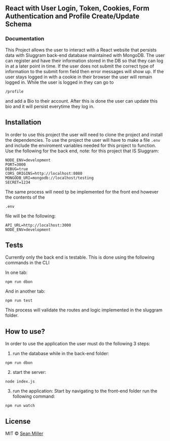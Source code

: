 ## React with User Login, Token, Cookies, Form Authentication and Profile Create/Update Schema

### Documentation

This Project allows the user to interact with a React website that persists data with Sluggram back-end database maintained with MongoDB. The user can register and have their information stored in the DB so that they can log in at a later point in time. If the user does not submit the correct type of information to the submit form field then error messages will show up. If the user stays logged in with a cookie in their browser the user will remain logged in.
While the user is logged in they can go to 
```
/profile
```
and add a Bio to their account. After this is done the user can update this bio and it will persist everytime they log in.


## Installation
In order to use this project the user will need to clone the project and install the dependencies. 
To use the project the user will have to make a file ```.env``` and include the enviroment variables needed for this project to function. Use the following for the back end, note: for this project that IS Sluggram:

```
NODE_ENV=development
PORT=3000 
DEBUG=true
CORS_ORIGINS=http://localhost:8080 
MONGODB_URI=mongodb://localhost/testing
SECRET=1234
```

The same process will need tp be implemented for the front end however the contents of the
 ```
 .env
 ``` 
 file will be the following:

```
API_URL=http://localhost:3000
NODE_ENV=development
```


## Tests
Currently only the back end is testable. This is done using the following commands in the CLI

In one tab: 
```
npm run dbon
```

And in another tab:
```
npm run test
```

This process will validate the routes and logic implemented in the sluggram folder.

## How to use?
In order to use the application the user must do the following 3 steps:

1. run the database while in the back-end folder:
```
npm run dbon
```

2. start the server:
```
node index.js
```

3. run the application:
Start by navigating to the front-end folder
run the following command:  
```
npm run watch
```

## License

MIT © [Sean Miller]()